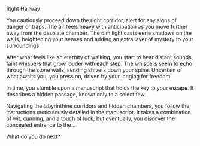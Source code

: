 Right Hallway

You cautiously proceed down the right corridor, alert for any signs of danger or traps. The air feels heavy with anticipation as you move further away from the desolate chamber. The dim light casts eerie shadows on the walls, heightening your senses and adding an extra layer of mystery to your surroundings.

After what feels like an eternity of walking, you start to hear distant sounds, faint whispers that grow louder with each step. The whispers seem to echo through the stone walls, sending shivers down your spine. Uncertain of what awaits you, you press on, driven by your longing for freedom.

In time, you stumble upon a manuscript that holds the key to your escape. It describes a hidden passage, known only to a select few.

Navigating the labyrinthine corridors and hidden chambers, you follow the instructions meticulously detailed in the manuscript. It takes a combination of wit, cunning, and a touch of luck, but eventually, you discover the concealed entrance to the...

What do you do next?